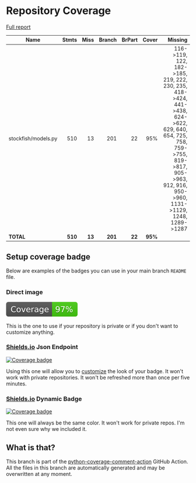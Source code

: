 # Repository Coverage

[Full report](https://htmlpreview.github.io/?https://github.com/py-stockfish/stockfish/blob/python-coverage-comment-action-data/htmlcov/index.html)

| Name                |    Stmts |     Miss |   Branch |   BrPart |   Cover |   Missing |
|-------------------- | -------: | -------: | -------: | -------: | ------: | --------: |
| stockfish/models.py |      510 |       13 |      201 |       22 |     95% |116->119, 122, 182->185, 219, 222, 230, 235, 418->424, 441->438, 624->622, 629, 640, 654, 725, 758, 759->755, 819->817, 905->963, 912, 916, 950->960, 1131->1129, 1248, 1289->1287 |
|           **TOTAL** |  **510** |   **13** |  **201** |   **22** | **95%** |           |


## Setup coverage badge

Below are examples of the badges you can use in your main branch `README` file.

### Direct image

[![Coverage badge](https://raw.githubusercontent.com/py-stockfish/stockfish/python-coverage-comment-action-data/badge.svg)](https://htmlpreview.github.io/?https://github.com/py-stockfish/stockfish/blob/python-coverage-comment-action-data/htmlcov/index.html)

This is the one to use if your repository is private or if you don't want to customize anything.

### [Shields.io](https://shields.io) Json Endpoint

[![Coverage badge](https://img.shields.io/endpoint?url=https://raw.githubusercontent.com/py-stockfish/stockfish/python-coverage-comment-action-data/endpoint.json)](https://htmlpreview.github.io/?https://github.com/py-stockfish/stockfish/blob/python-coverage-comment-action-data/htmlcov/index.html)

Using this one will allow you to [customize](https://shields.io/endpoint) the look of your badge.
It won't work with private repositories. It won't be refreshed more than once per five minutes.

### [Shields.io](https://shields.io) Dynamic Badge

[![Coverage badge](https://img.shields.io/badge/dynamic/json?color=brightgreen&label=coverage&query=%24.message&url=https%3A%2F%2Fraw.githubusercontent.com%2Fpy-stockfish%2Fstockfish%2Fpython-coverage-comment-action-data%2Fendpoint.json)](https://htmlpreview.github.io/?https://github.com/py-stockfish/stockfish/blob/python-coverage-comment-action-data/htmlcov/index.html)

This one will always be the same color. It won't work for private repos. I'm not even sure why we included it.

## What is that?

This branch is part of the
[python-coverage-comment-action](https://github.com/marketplace/actions/python-coverage-comment)
GitHub Action. All the files in this branch are automatically generated and may be
overwritten at any moment.